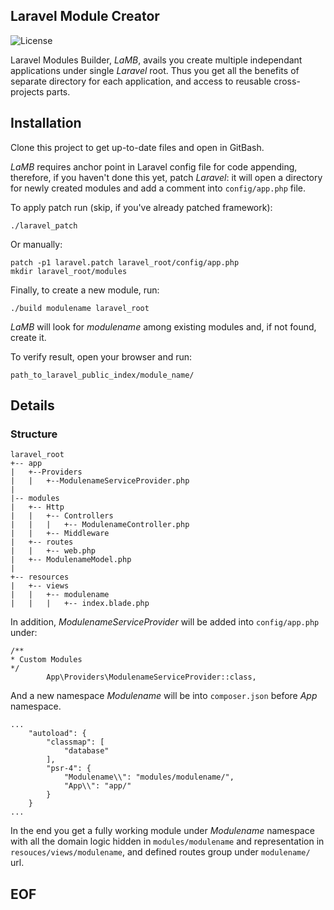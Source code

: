 ## Laravel Module Creator

![License](https://poser.pugx.org/gooddaykya/pdobase/license)

Laravel Modules Builder, *LaMB*, avails you create multiple independant applications under single *Laravel* root. Thus you get all the benefits of separate directory for each application, and access to reusable cross-projects parts.

## Installation
Clone this project to get up-to-date files and open in GitBash.

*LaMB* requires anchor point in Laravel config file for code appending, therefore, if you haven't done this yet, patch *Laravel*: it will open a directory for newly created modules and add a comment into `config/app.php` file. 

To apply patch run (skip, if you've already patched framework):
```
./laravel_patch
```

Or manually:
```
patch -p1 laravel.patch laravel_root/config/app.php
mkdir laravel_root/modules
```

Finally, to create a new module, run:
```
./build modulename laravel_root
```
*LaMB* will look for *modulename* among existing modules and, if not found, create it.

To verify result, open your browser and run:
```
path_to_laravel_public_index/module_name/
```

## Details

### Structure
```
laravel_root
+-- app
|   +--Providers
|   |   +--ModulenameServiceProvider.php
|
|-- modules
|   +-- Http
|   |   +-- Controllers
|   |   |   +-- ModulenameController.php
|   |   +-- Middleware
|   +-- routes
|   |   +-- web.php
|   +-- ModulenameModel.php
|
+-- resources
|   +-- views
|   |   +-- modulename
|   |   |   +-- index.blade.php
```

In addition, *ModulenameServiceProvider* will be added into `config/app.php` under:
```
/**
* Custom Modules
*/
 		App\Providers\ModulenameServiceProvider::class,
```
And a new namespace *Modulename* will be into `composer.json` before *App* namespace.
```
...
    "autoload": {
        "classmap": [
            "database"
        ],
        "psr-4": {
            "Modulename\\": "modules/modulename/",
            "App\\": "app/"
        }
    }
...
```
In the end you get a fully working module under *Modulename* namespace with all the domain logic hidden in `modules/modulename` and representation in `resouces/views/modulename`, and defined routes group under `modulename/` url.

## EOF
